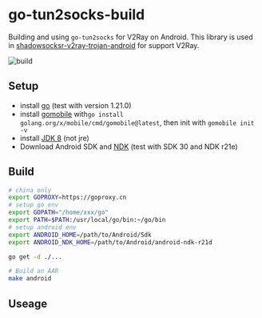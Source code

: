 # go-tun2socks-build

Building and using `go-tun2socks` for V2Ray on Android. This library is used in [shadowsocksr-v2ray-trojan-android](https://github.com/xxf098/shadowsocksr-v2ray-trojan-android) for support V2Ray.

![build](https://github.com/xxf098/go-tun2socks-build/workflows/build/badge.svg?branch=master&event=push) 

## Setup

* install [go](https://golang.org/doc/install#download) (test with version 1.21.0)
* install [gomobile](https://godoc.org/golang.org/x/mobile/cmd/gomobile) with`go install golang.org/x/mobile/cmd/gomobile@latest`, then init with `gomobile init -v`
* install [JDK 8](https://openjdk.java.net/install/) (not jre)
* Download Android SDK and [NDK](https://developer.android.com/ndk/downloads) (test with SDK 30 and NDK r21e)


## Build
```bash
# china only
export GOPROXY=https://goproxy.cn
# setup go env
export GOPATH="/home/xxx/go"
export PATH=$PATH:/usr/local/go/bin:~/go/bin
# setup android env
export ANDROID_HOME=/path/to/Android/Sdk
export ANDROID_NDK_HOME=/path/to/Android/android-ndk-r21d

go get -d ./...

# Build an AAR
make android

```

## Useage

